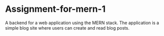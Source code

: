 # Assignment-for-mern-1
A backend for a web application using the MERN stack. The application is a simple blog site where users can create and read blog posts.
